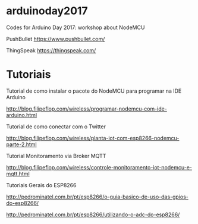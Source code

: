 # arduinoday2017
Codes for Arduino Day 2017: workshop about NodeMCU 

PushBullet
https://www.pushbullet.com/

ThingSpeak
https://thingspeak.com/

# Tutoriais

Tutorial de como instalar o pacote do NodeMCU para programar na IDE Arduino

http://blog.filipeflop.com/wireless/programar-nodemcu-com-ide-arduino.html

Tutorial de como conectar com o Twitter

http://blog.filipeflop.com/wireless/planta-iot-com-esp8266-nodemcu-parte-2.html

Tutorial Monitoramento via Broker MQTT

http://blog.filipeflop.com/wireless/controle-monitoramento-iot-nodemcu-e-mqtt.html

Tutoriais Gerais do ESP8266

http://pedrominatel.com.br/pt/esp8266/o-guia-basico-de-uso-das-gpios-do-esp8266/

http://pedrominatel.com.br/pt/esp8266/utilizando-o-adc-do-esp8266/
